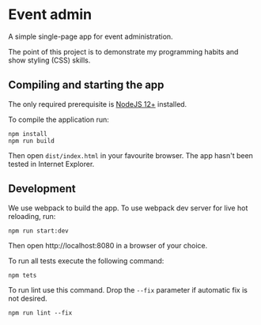 # Event admin

A simple single-page app for event administration.

The point of this project is to demonstrate my programming habits and show styling (CSS) skills.

## Compiling and starting the app

The only required prerequisite is [NodeJS 12+](https://nodejs.org/) installed.

To compile the application run:

    npm install
    npm run build
    
Then open `dist/index.html` in your favourite browser. The app hasn't been tested in Internet Explorer.

## Development

We use webpack to build the app. To use webpack dev server for live hot reloading, run:

    npm run start:dev 

Then open http://localhost:8080 in a browser of your choice.

To run all tests execute the following command:

    npm tets

To run lint use this command. Drop the `--fix` parameter if automatic fix is not desired.

    npm run lint --fix
